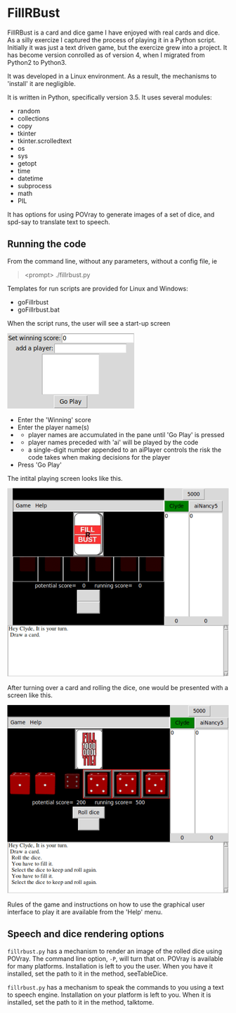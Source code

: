 # FillRBust
FillRBust is a card and dice game I have enjoyed with real cards and dice.
As a silly exercize I captured the process of playing it in a Python script.
Initially it was just a text driven game, but the exercize grew into a project.
It has become version conrolled as of version 4, when I migrated from
Python2 to Python3. 

It was developed in a Linux environment. 
As a result, the mechanisms to 'install' it are negligible.

It is written in Python, specifically version 3.5.
It uses several modules:

- random
- collections
- copy
- tkinter
- tkinter.scrolledtext
- os
- sys
- getopt
- time
- datetime
- subprocess
- math
- PIL

It has options for using POVray to generate images of a set of dice,
and spd-say to translate text to speech.

## Running the code
From the command line, without any parameters, without a config file, ie
> <prompt\> ./fillrbust.py

Templates for run scripts are provided for Linux and Windows:

- goFillrbust
- goFillrbust.bat


When the script runs, the user will see a start-up screen

![Start-up screen](README_dir/intStart.gif)

- Enter the 'Winning' score
- Enter the player name(s)
- - player names are accumulated in the pane until 'Go Play' is pressed
- - player names preceded with 'ai' will be played by the code
- - a single-digit number appended to an aiPlayer controls the risk the code takes when making decisions for the player
- Press 'Go Play'

The intital playing screen looks like this.

![initial game screen](README_dir/ready2play.gif)

After turning over a card and rolling the dice, one would be presented with a screen like this.

![initial game screen](README_dir/playing.gif)

Rules of the game and instructions on how to use the graphical user interface to play it are available from the 'Help' menu. 

## Speech and dice rendering options

`fillrbust.py` has a mechanism to render an image of the rolled dice using POVray.
The command line option, `-P`, will turn that on.
POVray is available for many platforms.
Installation is left to you the user.
When you have it installed, set the path to it in the method, seeTableDice.

`fillrbust.py` has a mechanism to speak the commands to you using a text to speech engine.
Installation on your platform is left to you.
When it is installed, set the path to it in the method, talktome.
